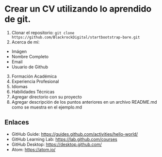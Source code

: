 # Crear un CV utilizando lo aprendido de git.

1. Clonar el repositorio: ```git clone https://github.com/BlackrockDigital/startbootstrap-bare.git```
2. Acerca de mí:
- Imágen
- Nombre Completo
- Email
- Usuario de Github
3. Formación Académica
4. Experiencia Profesional
5. Idiomas
6. Habilidades Técnicas
7. Agregar directorio con su proyecto
8. Agregar descripción de los puntos anteriores en un archivo README.md como se muestra en el ejemplo.md

## Enlaces

- GitHub Guide: https://guides.github.com/activities/hello-world/
- GitHub Learning Lab: https://lab.github.com/courses
- GitHub Desktop: https://desktop.github.com/
- Atom: https://atom.io/
